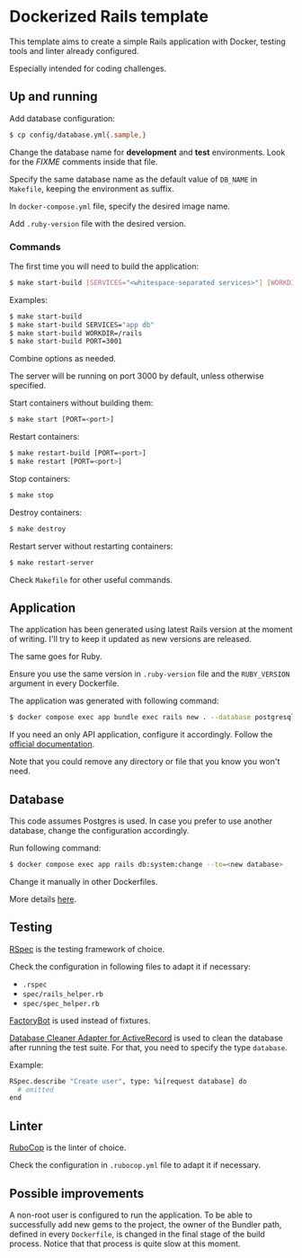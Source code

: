 # Dockerized Rails template

This template aims to create a simple Rails application with Docker, testing tools and linter already configured.

Especially intended for coding challenges.

## Up and running

Add database configuration:

```bash
$ cp config/database.yml{.sample,}
```

Change the database name for **development** and **test** environments. Look for the *FIXME* comments inside that file.

Specify the same database name as the default value of `DB_NAME` in `Makefile`, keeping the environment as suffix.

In `docker-compose.yml` file, specify the desired image name.

Add `.ruby-version` file with the desired version.

### Commands

The first time you will need to build the application:

```bash
$ make start-build [SERVICES="<whitespace-separated services>"] [WORKDIR="<absolute path>"] [PORT=<port>]
```

Examples:

```bash
$ make start-build
$ make start-build SERVICES="app db"
$ make start-build WORKDIR=/rails
$ make start-build PORT=3001
```

Combine options as needed.

The server will be running on port 3000 by default, unless otherwise specified.

Start containers without building them:

```bash
$ make start [PORT=<port>]
```

Restart containers:

```bash
$ make restart-build [PORT=<port>]
$ make restart [PORT=<port>]
```

Stop containers:

```bash
$ make stop
```

Destroy containers:

```bash
$ make destroy
```

Restart server without restarting containers:

```bash
$ make restart-server
```

Check `Makefile` for other useful commands.

## Application

The application has been generated using latest Rails version at the moment of writing. I'll try to keep it updated as new versions are released.

The same goes for Ruby.

Ensure you use the same version in `.ruby-version` file and the `RUBY_VERSION` argument in every Dockerfile.

The application was generated with following command:

```bash
$ docker compose exec app bundle exec rails new . --database postgresql --skip-git --skip-keeps --skip-asset-pipeline --skip-turbolinks --skip-test --skip-system-test --skip-spring --skip-bootsnap --skip-jbuilder --skip-javascript
```

If you need an only API application, configure it accordingly. Follow the [official documentation](https://guides.rubyonrails.org/api_app.html#changing-an-existing-application).

Note that you could remove any directory or file that you know you won't need.

## Database

This code assumes Postgres is used. In case you prefer to use another database, change the configuration accordingly.

Run following command:

```bash
$ docker compose exec app rails db:system:change --to=<new database>
```

Change it manually in other Dockerfiles.

More details [here](https://gorails.com/episodes/rails-6-db-system-change-command).

## Testing

[RSpec](https://github.com/rspec/rspec-rails) is the testing framework of choice.

Check the configuration in following files to adapt it if necessary:

* `.rspec`
* `spec/rails_helper.rb`
* `spec/spec_helper.rb`

[FactoryBot](https://github.com/thoughtbot/factory_bot_rails) is used instead of fixtures.

[Database Cleaner Adapter for ActiveRecord](https://github.com/DatabaseCleaner/database_cleaner-active_record) is used to clean the database after running the test suite. For that, you need to specify the type `database`.

Example:

```bash
RSpec.describe "Create user", type: %i[request database] do
  # omitted
end
```

## Linter

[RuboCop](https://github.com/rubocop/rubocop) is the linter of choice.

Check the configuration in `.rubocop.yml` file to adapt it if necessary.

## Possible improvements

A non-root user is configured to run the application. To be able to successfully add new gems to the project, the owner of the Bundler path, defined in every `Dockerfile`, is changed in the final stage of the build process. Notice that that process is quite slow at this moment.
